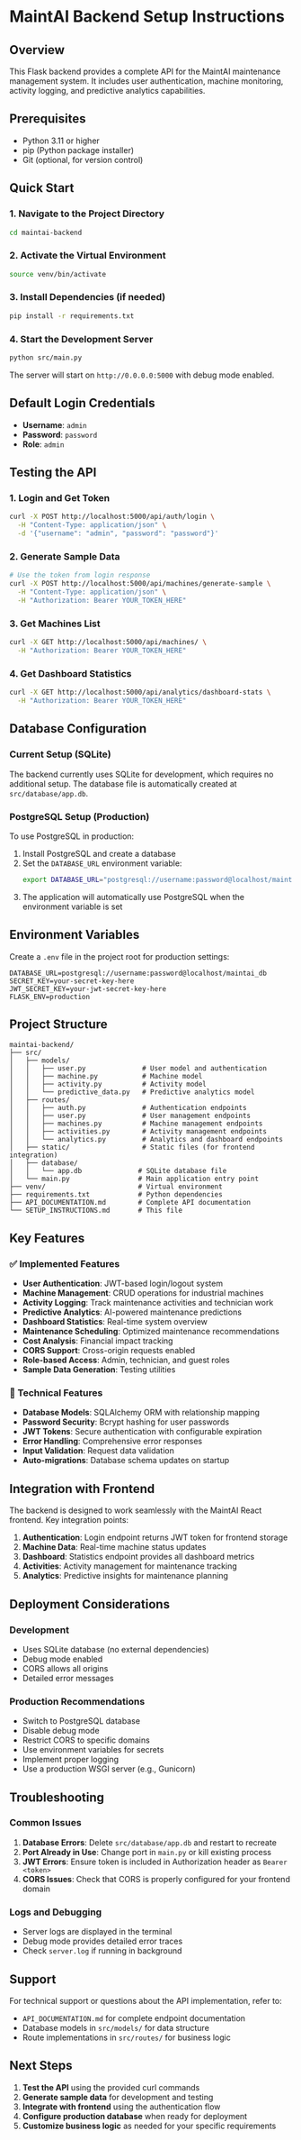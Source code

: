 # MaintAI Backend Setup Instructions

## Overview

This Flask backend provides a complete API for the MaintAI maintenance management system. It includes user authentication, machine monitoring, activity logging, and predictive analytics capabilities.

## Prerequisites

- Python 3.11 or higher
- pip (Python package installer)
- Git (optional, for version control)

## Quick Start

### 1. Navigate to the Project Directory
```bash
cd maintai-backend
```

### 2. Activate the Virtual Environment
```bash
source venv/bin/activate
```

### 3. Install Dependencies (if needed)
```bash
pip install -r requirements.txt
```

### 4. Start the Development Server
```bash
python src/main.py
```

The server will start on `http://0.0.0.0:5000` with debug mode enabled.

## Default Login Credentials

- **Username**: `admin`
- **Password**: `password`
- **Role**: `admin`

## Testing the API

### 1. Login and Get Token
```bash
curl -X POST http://localhost:5000/api/auth/login \
  -H "Content-Type: application/json" \
  -d '{"username": "admin", "password": "password"}'
```

### 2. Generate Sample Data
```bash
# Use the token from login response
curl -X POST http://localhost:5000/api/machines/generate-sample \
  -H "Content-Type: application/json" \
  -H "Authorization: Bearer YOUR_TOKEN_HERE"
```

### 3. Get Machines List
```bash
curl -X GET http://localhost:5000/api/machines/ \
  -H "Authorization: Bearer YOUR_TOKEN_HERE"
```

### 4. Get Dashboard Statistics
```bash
curl -X GET http://localhost:5000/api/analytics/dashboard-stats \
  -H "Authorization: Bearer YOUR_TOKEN_HERE"
```

## Database Configuration

### Current Setup (SQLite)
The backend currently uses SQLite for development, which requires no additional setup. The database file is automatically created at `src/database/app.db`.

### PostgreSQL Setup (Production)
To use PostgreSQL in production:

1. Install PostgreSQL and create a database
2. Set the `DATABASE_URL` environment variable:
   ```bash
   export DATABASE_URL="postgresql://username:password@localhost/maintai_db"
   ```
3. The application will automatically use PostgreSQL when the environment variable is set

## Environment Variables

Create a `.env` file in the project root for production settings:

```env
DATABASE_URL=postgresql://username:password@localhost/maintai_db
SECRET_KEY=your-secret-key-here
JWT_SECRET_KEY=your-jwt-secret-key-here
FLASK_ENV=production
```

## Project Structure

```
maintai-backend/
├── src/
│   ├── models/
│   │   ├── user.py              # User model and authentication
│   │   ├── machine.py           # Machine model
│   │   ├── activity.py          # Activity model
│   │   └── predictive_data.py   # Predictive analytics model
│   ├── routes/
│   │   ├── auth.py              # Authentication endpoints
│   │   ├── user.py              # User management endpoints
│   │   ├── machines.py          # Machine management endpoints
│   │   ├── activities.py        # Activity management endpoints
│   │   └── analytics.py         # Analytics and dashboard endpoints
│   ├── static/                  # Static files (for frontend integration)
│   ├── database/
│   │   └── app.db              # SQLite database file
│   └── main.py                 # Main application entry point
├── venv/                       # Virtual environment
├── requirements.txt            # Python dependencies
├── API_DOCUMENTATION.md        # Complete API documentation
└── SETUP_INSTRUCTIONS.md       # This file
```

## Key Features

### ✅ Implemented Features
- **User Authentication**: JWT-based login/logout system
- **Machine Management**: CRUD operations for industrial machines
- **Activity Logging**: Track maintenance activities and technician work
- **Predictive Analytics**: AI-powered maintenance predictions
- **Dashboard Statistics**: Real-time system overview
- **Maintenance Scheduling**: Optimized maintenance recommendations
- **Cost Analysis**: Financial impact tracking
- **CORS Support**: Cross-origin requests enabled
- **Role-based Access**: Admin, technician, and guest roles
- **Sample Data Generation**: Testing utilities

### 🔧 Technical Features
- **Database Models**: SQLAlchemy ORM with relationship mapping
- **Password Security**: Bcrypt hashing for user passwords
- **JWT Tokens**: Secure authentication with configurable expiration
- **Error Handling**: Comprehensive error responses
- **Input Validation**: Request data validation
- **Auto-migrations**: Database schema updates on startup

## Integration with Frontend

The backend is designed to work seamlessly with the MaintAI React frontend. Key integration points:

1. **Authentication**: Login endpoint returns JWT token for frontend storage
2. **Machine Data**: Real-time machine status updates
3. **Dashboard**: Statistics endpoint provides all dashboard metrics
4. **Activities**: Activity management for maintenance tracking
5. **Analytics**: Predictive insights for maintenance planning

## Deployment Considerations

### Development
- Uses SQLite database (no external dependencies)
- Debug mode enabled
- CORS allows all origins
- Detailed error messages

### Production Recommendations
- Switch to PostgreSQL database
- Disable debug mode
- Restrict CORS to specific domains
- Use environment variables for secrets
- Implement proper logging
- Use a production WSGI server (e.g., Gunicorn)

## Troubleshooting

### Common Issues

1. **Database Errors**: Delete `src/database/app.db` and restart to recreate
2. **Port Already in Use**: Change port in `main.py` or kill existing process
3. **JWT Errors**: Ensure token is included in Authorization header as `Bearer <token>`
4. **CORS Issues**: Check that CORS is properly configured for your frontend domain

### Logs and Debugging
- Server logs are displayed in the terminal
- Debug mode provides detailed error traces
- Check `server.log` if running in background

## Support

For technical support or questions about the API implementation, refer to:
- `API_DOCUMENTATION.md` for complete endpoint documentation
- Database models in `src/models/` for data structure
- Route implementations in `src/routes/` for business logic

## Next Steps

1. **Test the API** using the provided curl commands
2. **Generate sample data** for development and testing
3. **Integrate with frontend** using the authentication flow
4. **Configure production database** when ready for deployment
5. **Customize business logic** as needed for your specific requirements


